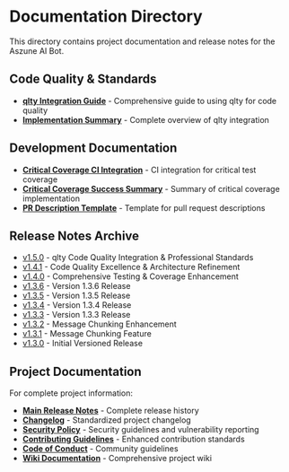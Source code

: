 # Documentation Directory

This directory contains project documentation and release notes for the Aszune AI Bot.

## Code Quality & Standards

- **[qlty Integration Guide](./QLTY_INTEGRATION.md)** - Comprehensive guide to using qlty for code quality
- **[Implementation Summary](./QLTY_IMPLEMENTATION_SUMMARY.md)** - Complete overview of qlty integration

## Development Documentation

- **[Critical Coverage CI Integration](./CRITICAL-COVERAGE-CI-INTEGRATION.md)** - CI integration for critical test coverage
- **[Critical Coverage Success Summary](./CRITICAL-COVERAGE-SUCCESS-SUMMARY.md)** - Summary of critical coverage implementation
- **[PR Description Template](./PR-DESCRIPTION.md)** - Template for pull request descriptions

## Release Notes Archive

- [v1.5.0](./RELEASE-NOTES-v1.5.0.md) - qlty Code Quality Integration & Professional Standards
- [v1.4.1](./v1.4.1.md) - Code Quality Excellence & Architecture Refinement
- [v1.4.0](./v1.4.0.md) - Comprehensive Testing & Coverage Enhancement
- [v1.3.6](./RELEASE-NOTES-v1.3.6.md) - Version 1.3.6 Release
- [v1.3.5](./RELEASE-NOTES-v1.3.5.md) - Version 1.3.5 Release
- [v1.3.4](./RELEASE-NOTES-v1.3.4.md) - Version 1.3.4 Release
- [v1.3.3](./RELEASE-NOTES-v1.3.3.md) - Version 1.3.3 Release
- [v1.3.2](./v1.3.2.md) - Message Chunking Enhancement
- [v1.3.1](./v1.3.1.md) - Message Chunking Feature
- [v1.3.0](./v1.3.0.md) - Initial Versioned Release

## Project Documentation

For complete project information:

- **[Main Release Notes](./RELEASE-NOTES.md)** - Complete release history
- **[Changelog](../CHANGELOG.md)** - Standardized project changelog
- **[Security Policy](../SECURITY.md)** - Security guidelines and vulnerability reporting
- **[Contributing Guidelines](../CONTRIBUTING.md)** - Enhanced contribution standards
- **[Code of Conduct](../CODE_OF_CONDUCT.md)** - Community guidelines
- **[Wiki Documentation](../wiki/Home.md)** - Comprehensive project wiki
